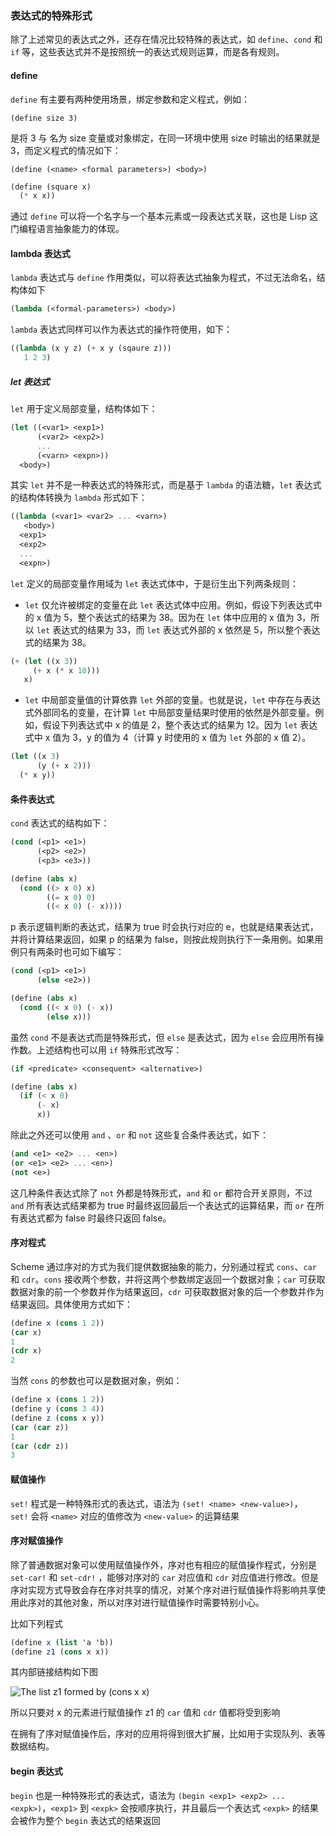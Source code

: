 ### 表达式的特殊形式

除了上述常见的表达式之外，还存在情况比较特殊的表达式，如 `define`、`cond` 和 `if` 等，这些表达式并不是按照统一的表达式规则运算，而是各有规则。

#### define

`define` 有主要有两种使用场景，绑定参数和定义程式，例如：

`(define size 3)`

是将 3 与 名为 size 变量或对象绑定，在同一环境中使用 size 时输出的结果就是 3，而定义程式的情况如下：

`(define (<name> <formal parameters>) <body>)` 

```scheme
(define (square x)
  (* x x))
```

通过 `define` 可以将一个名字与一个基本元素或一段表达式关联，这也是 Lisp 这门编程语言抽象能力的体现。

#### lambda 表达式

`lambda` 表达式与 `define` 作用类似，可以将表达式抽象为程式，不过无法命名，结构体如下

```scheme
(lambda (<formal-parameters>) <body>)
```

`lambda` 表达式同样可以作为表达式的操作符使用，如下：

```scheme
((lambda (x y z) (+ x y (sqaure z)))
   1 2 3)
```

##### let 表达式
`let` 用于定义局部变量，结构体如下：

```scheme
(let ((<var1> <exp1>)
      (<var2> <exp2>)
      ...
      (<varn> <expn>))
  <body>)
```

其实 `let` 并不是一种表达式的特殊形式，而是基于 `lambda` 的语法糖，`let` 表达式的结构体转换为 `lambda` 形式如下：

```scheme
((lambda (<var1> <var2> ... <varn>) 
   <body>)
  <exp1>
  <exp2>
  ...
  <expn>)
```

`let` 定义的局部变量作用域为 `let` 表达式体中，于是衍生出下列两条规则：

- `let` 仅允许被绑定的变量在此 `let` 表达式体中应用。例如，假设下列表达式中的 x 值为 5，整个表达式的结果为 38。因为在 `let` 体中应用的 x 值为 3，所以 `let` 表达式的结果为 33，而 `let` 表达式外部的 x 依然是 5，所以整个表达式的结果为 38。

```scheme
(+ (let ((x 3))
     (+ x (* x 10)))
   x)
```

-  `let` 中局部变量值的计算依靠 `let` 外部的变量。也就是说，`let` 中存在与表达式外部同名的变量，在计算 `let` 中局部变量结果时使用的依然是外部变量。例如，假设下列表达式中 x 的值是 2，整个表达式的结果为 12。因为 `let` 表达式中 x 值为 3，y 的值为 4（计算 y 时使用的 x 值为 `let` 外部的 x 值 2）。

```scheme
(let ((x 3)
      (y (+ x 2)))
  (* x y))
```


#### 条件表达式

`cond` 表达式的结构如下：

```scheme
(cond (<p1> <e1>)
	  (<p2> <e2>)
	  (<p3> <e3>))

(define (abs x)
  (cond ((> x 0) x)
        ((= x 0) 0)
        ((< x 0) (- x))))
```

p 表示逻辑判断的表达式，结果为 true 时会执行对应的 e，也就是结果表达式，并将计算结果返回，如果 p 的结果为 false，则按此规则执行下一条用例。如果用例只有两条时也可如下编写：

```scheme
(cond (<p1> <e1>)
	  (else <e2>))

(define (abs x)
  (cond ((< x 0) (- x))
        (else x)))
```

虽然 `cond` 不是表达式而是特殊形式，但 `else` 是表达式，因为 `else` 会应用所有操作数。上述结构也可以用 `if` 特殊形式改写：

```scheme
(if <predicate> <consequent> <alternative>)

(define (abs x)
  (if (< x 0)
      (- x)
      x))
```

除此之外还可以使用 `and` 、`or` 和 `not` 这些复合条件表达式，如下：

```scheme
(and <e1> <e2> ... <en>)
(or <e1> <e2> ... <en>)
(not <e>)
```

这几种条件表达式除了 `not` 外都是特殊形式，`and` 和 `or` 都符合开关原则，不过 `and` 所有表达式结果都为 true 时最终返回最后一个表达式的运算结果，而 `or` 在所有表达式都为 false 时最终只返回 false。

#### 序对程式

Scheme 通过序对的方式为我们提供数据抽象的能力，分别通过程式 `cons`、`car` 和 `cdr`。`cons` 接收两个参数，并将这两个参数绑定返回一个数据对象；`car` 可获取数据对象的前一个参数并作为结果返回，`cdr` 可获取数据对象的后一个参数并作为结果返回。具体使用方式如下：

```scheme
(define x (cons 1 2))
(car x)
1
(cdr x)
2
```

当然 `cons` 的参数也可以是数据对象，例如：

```scheme
(define x (cons 1 2))
(define y (cons 3 4))
(define z (cons x y))
(car (car z))
1
(car (cdr z))
3
```

#### 赋值操作

`set!` 程式是一种特殊形式的表达式，语法为 `(set! <name> <new-value>)`，`set!` 会将 `<name>` 对应的值修改为 `<new-value>` 的运算结果

#### 序对赋值操作

除了普通数据对象可以使用赋值操作外，序对也有相应的赋值操作程式，分别是 `set-car!` 和 `set-cdr!` ，能够对序对的 `car` 对应值和 `cdr` 对应值进行修改。但是序对实现方式导致会存在序对共享的情况，对某个序对进行赋值操作将影响共享使用此序对的其他对象，所以对序对进行赋值操作时需要特别小心。

比如下列程式

```scheme
(define x (list 'a 'b))
(define z1 (cons x x))
```

其内部链接结构如下图

![The list z1 formed by (cons x x)](https://github.com/CloneableX/SICP-learning/wiki/images/3/3-16.png)

所以只要对 x 的元素进行赋值操作 z1 的 `car` 值和 `cdr` 值都将受到影响

在拥有了序对赋值操作后，序对的应用将得到很大扩展，比如用于实现队列、表等数据结构。

#### begin 表达式

`begin` 也是一种特殊形式的表达式，语法为 `(begin <exp1> <exp2> ... <expk>)`，`<exp1>` 到 `<expk>` 会按顺序执行，并且最后一个表达式 `<expk>` 的结果会被作为整个 `begin` 表达式的结果返回

